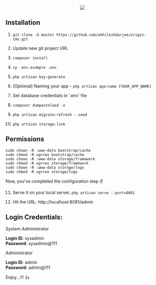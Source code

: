<div align="center">
    <img src="/public/img/logo-big.svg">
</div>

## Installation
  
1. `git clone -b master https://github.com/akhileshdarjee/origin-cms.git`

2. Update new git project URL

3. `composer install`

4. `cp .env.example .env`

5. `php artisan key:generate`

6. (Optional) Naming your app - `php artisan app:name {YOUR_APP_NAME}`

7. Set database credentials in '.env' file

8. `composer dumpautoload -o`

9. `php artisan migrate:refresh --seed`

10. `php artisan storage:link`
  
  
## Permissions
  
```
sudo chown -R :www-data bootstrap/cache
sudo chmod -R ug+rwx bootstrap/cache
sudo chown -R :www-data storage/framework
sudo chmod -R ug+rwx storage/framework
sudo chown -R :www-data storage/logs
sudo chmod -R ug+rwx storage/logs
```

  
Now, you've completed the configuration step :v:

11. Serve it on your local server, `php artisan serve --port=8081`
  
12. Hit the URL: http://localhost:8081/admin  
  
## Login Credentials:
  
System Administrator
  
**Login ID**: sysadmin  
**Password**: sysadmin@111  
  
Administrator
  
**Login ID**: admin  
**Password**: admin@111  
  
  
Enjoy...!!! :thumbsup: